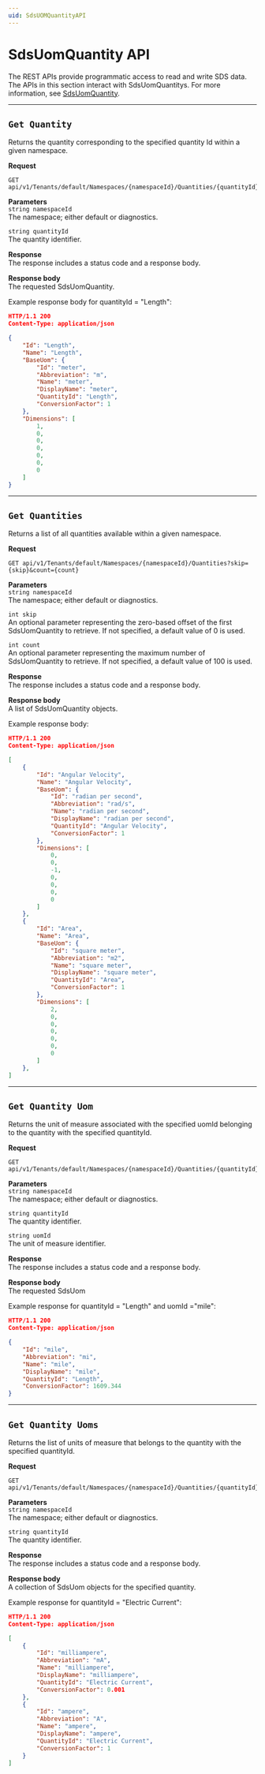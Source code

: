 ```yaml
---
uid: SdsUOMQuantityAPI
---
```


# SdsUomQuantity API

The REST APIs provide programmatic access to read and write SDS data. The APIs in this section interact with SdsUomQuantitys. For more information, see [SdsUomQuantity](xref:unitsOfMeasure#sdsuomquantity).
*****

## `Get Quantity`

Returns the quantity corresponding to the specified quantity Id within a given namespace.

**Request**

```text
GET api/v1/Tenants/default/Namespaces/{namespaceId}/Quantities/{quantityId}
```

**Parameters**  
`string namespaceId`  
The namespace; either default or diagnostics.

`string quantityId`  
The quantity identifier.

**Response**  
The response includes a status code and a response body.

**Response body**  
The requested SdsUomQuantity.

Example response body for quantityId = "Length":

```json
HTTP/1.1 200
Content-Type: application/json

{
    "Id": "Length",
    "Name": "Length",
    "BaseUom": {
        "Id": "meter",
        "Abbreviation": "m",
        "Name": "meter",
        "DisplayName": "meter",
        "QuantityId": "Length",
        "ConversionFactor": 1
    },
    "Dimensions": [
        1,
        0,
        0,
        0,
        0,
        0,
        0
    ]
}
```

*****

## `Get Quantities`

Returns a list of all quantities available within a given namespace.

**Request**

```text
GET api/v1/Tenants/default/Namespaces/{namespaceId}/Quantities?skip={skip}&count={count}
```

**Parameters**  
`string namespaceId`  
The namespace; either default or diagnostics.

`int skip`  
An optional parameter representing the zero-based offset of the first SdsUomQuantity to retrieve. If not specified, a default value of 0 is used.

`int count`  
An optional parameter representing the maximum number of SdsUomQuantity to retrieve. If not specified, a default value of 100 is used.

**Response**  
The response includes a status code and a response body.

**Response body**  
A list of SdsUomQuantity objects.

Example response body:
  
```json
HTTP/1.1 200
Content-Type: application/json

[
    {
        "Id": "Angular Velocity",
        "Name": "Angular Velocity",
        "BaseUom": {
            "Id": "radian per second",
            "Abbreviation": "rad/s",
            "Name": "radian per second",
            "DisplayName": "radian per second",
            "QuantityId": "Angular Velocity",
            "ConversionFactor": 1
        },
        "Dimensions": [
            0,
            0,
            -1,
            0,
            0,
            0,
            0
        ]
    },
    {
        "Id": "Area",
        "Name": "Area",
        "BaseUom": {
            "Id": "square meter",
            "Abbreviation": "m2",
            "Name": "square meter",
            "DisplayName": "square meter",
            "QuantityId": "Area",
            "ConversionFactor": 1
        },
        "Dimensions": [
            2,
            0,
            0,
            0,
            0,
            0,
            0
        ]
    },
]
```

*****

## `Get Quantity Uom`

Returns the unit of measure associated with the specified uomId belonging to the quantity with the specified quantityId.

**Request**

```text
GET api/v1/Tenants/default/Namespaces/{namespaceId}/Quantities/{quantityId}/Units/{uomId}
```

**Parameters**  
`string namespaceId`  
The namespace; either default or diagnostics.

`string quantityId`  
The quantity identifier.

`string uomId`  
The unit of measure identifier.

**Response**  
The response includes a status code and a response body.

**Response body**  
The requested SdsUom

Example response for quantityId = "Length" and uomId ="mile":

```json
HTTP/1.1 200
Content-Type: application/json

{
    "Id": "mile",
    "Abbreviation": "mi",
    "Name": "mile",
    "DisplayName": "mile",
    "QuantityId": "Length",
    "ConversionFactor": 1609.344
}
```

*****

## `Get Quantity Uoms`

Returns the list of units of measure that belongs to the quantity with the specified quantityId.

**Request**

```text
GET api/v1/Tenants/default/Namespaces/{namespaceId}/Quantities/{quantityId}/Units
```

**Parameters**  
`string namespaceId`  
The namespace; either default or diagnostics.

`string quantityId`  
The quantity identifier.

**Response**  
The response includes a status code and a response body.

**Response body**  
A collection of SdsUom objects for the specified quantity.

Example response for quantityId = "Electric Current":

```json
HTTP/1.1 200
Content-Type: application/json

[
    {
        "Id": "milliampere",
        "Abbreviation": "mA",
        "Name": "milliampere",
        "DisplayName": "milliampere",
        "QuantityId": "Electric Current",
        "ConversionFactor": 0.001
    },
    {
        "Id": "ampere",
        "Abbreviation": "A",
        "Name": "ampere",
        "DisplayName": "ampere",
        "QuantityId": "Electric Current",
        "ConversionFactor": 1
    }
]
```
